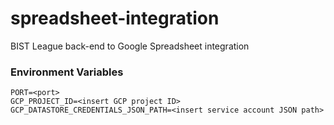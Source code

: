# spreadsheet-integration
BIST League back-end to Google Spreadsheet integration

### Environment Variables
```dotenv
PORT=<port>
GCP_PROJECT_ID=<insert GCP project ID>
GCP_DATASTORE_CREDENTIALS_JSON_PATH=<insert service account JSON path>
```